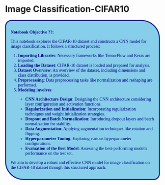 # Image Classification-CIFAR10
<div style="background-color:#87CEEB; padding:15px; border-style: solid; font-family:'Comic Sans MS', cursive; color:#000080; border-radius:20px 60px;">
    <p><strong>Notebook Objective ??:</strong></p>
    <p>This notebook explores the CIFAR-10 dataset and constructs a CNN model for image classification. It follows a structured process:</p>
    <ol>
        <li><strong>Importing Libraries</strong>: Necessary frameworks like TensorFlow and Keras are imported.</li>
        <li><strong>Loading the Dataset</strong>: CIFAR-10 dataset is loaded and prepared for analysis.</li>
        <li><strong>Dataset Overview</strong>: An overview of the dataset, including dimensions and class distribution, is provided.</li>
        <li><strong>Preprocessing</strong>: Data preprocessing tasks like normalization and reshaping are performed.</li>
        <li><strong>Modeling involves</strong>:</li>
        <ul>
            <li><strong>CNN Architecture Design</strong>: Designing the CNN architecture considering layer configuration and activation functions.</li>
            <li><strong>Regularization and Initialization</strong>: Incorporating regularization techniques and weight initialization strategies.</li>
            <li><strong>Dropout and Batch Normalization</strong>: Introducing dropout layers and batch normalization for stability.</li>
            <li><strong>Data Augmentation</strong>: Applying augmentation techniques like rotation and flipping.</li>
            <li><strong>Hyperparameter Tuning</strong>: Exploring various hyperparameter configurations.</li>
            <li><strong>Evaluation of the Best Model</strong>: Assessing the best-performing model's performance on the test set.</li>
        </ul>
    </ol>
    <p>We aim to develop a robust and effective CNN model for image classification on the CIFAR-10 dataset through this structured approach.</p>
</div>
